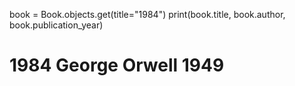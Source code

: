 book = Book.objects.get(title="1984")
print(book.title, book.author, book.publication_year)
# 1984 George Orwell 1949
